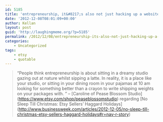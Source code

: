 ```yaml
---
id: 5185
title: 'entrepreneurship, it&#8217;s also not just hacking up a website'
date: '2012-12-08T08:01:09+00:00'
author: Kellan
layout: post
guid: 'http://laughingmeme.org/?p=5185'
permalink: /2012/12/08/entrepreneurship-its-also-not-just-hacking-up-a-website/
categories:
    - Uncategorized
tags:
    - etsy
    - quotable
---
```


> “People think entrepreneurship is about sitting in a dreamy studio gazing out at nature whilst sipping a latte. In reality, it is a place like your studio, or sitting in your dining room in your pajamas at 10 am looking for something better than a crayon to write shipping weights on your packages with. ” – \[Caroline of Pease Blossom Studio\](https://www.etsy.com/shop/peaseblossomstudio) regarding \[No Sleep Till Christmas: Etsy Sellers’ Haggard Holidays\](http://www.businessweek.com/articles/2012-12-05/no-sleep-till-christmas-etsy-sellers-haggard-holidays#r=nav-r-story)